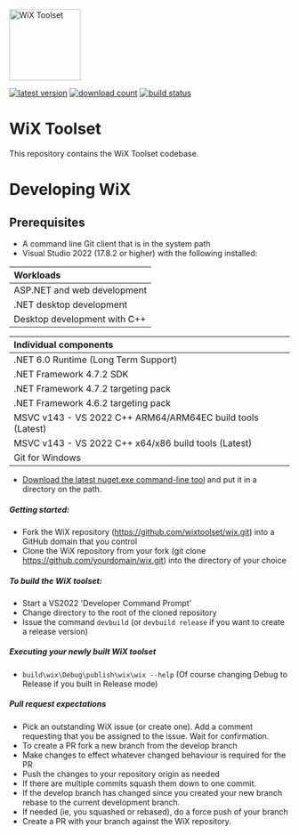 <img src="https://github.com/wixtoolset/Home/raw/master/imgs/wix-white-bg.png" alt="WiX Toolset" height="128" />

[![latest version](https://img.shields.io/nuget/vpre/wix)](https://www.nuget.org/packages/wix)
[![download count](https://img.shields.io/nuget/dt/wix)](https://www.nuget.org/stats/packages/WiX?groupby=Version)
[![build status](https://img.shields.io/github/actions/workflow/status/wixtoolset/wix/build.yml?branch=develop)](https://github.com/wixtoolset/wix/actions/workflows/build.yml?query=branch%3Adevelop)

# WiX Toolset

This repository contains the WiX Toolset codebase.

# Developing WiX

## Prerequisites

- A command line Git client that is in the system path
- Visual Studio 2022 (17.8.2 or higher) with the following installed:

| Workloads |
| :-------- |
| ASP.NET and web development |
| .NET desktop development |
| Desktop development with C++ |

| Individual components |
| :-------------------- |
| .NET 6.0 Runtime (Long Term Support) |
| .NET Framework 4.7.2 SDK |
| .NET Framework 4.7.2 targeting pack |
| .NET Framework 4.6.2 targeting pack |
| MSVC v143 - VS 2022 C++ ARM64/ARM64EC build tools (Latest) |
| MSVC v143 - VS 2022 C++ x64/x86 build tools (Latest) |
| Git for Windows |

- [Download the latest nuget.exe command-line tool](https://www.nuget.org/downloads) and put it in a directory on the path.

##### Getting started:

* Fork the WiX repository (https://github.com/wixtoolset/wix.git)
 into a GitHub domain that you control
* Clone the WiX repository from your fork (git clone https://github.com/yourdomain/wix.git)
 into the directory of your choice

##### To build the WiX toolset:

 * Start a VS2022 'Developer Command Prompt'
 * Change directory to the root of the cloned repository
 * Issue the command `devbuild` (or `devbuild release` if you want to create a release version)

 ##### Executing your newly built WiX toolset

 * `build\wix\Debug\publish\wix\wix --help` (Of course changing Debug to Release if you built in Release mode)

 ##### Pull request expectations

 * Pick an outstanding WiX issue (or create one). Add a comment requesting that you be assigned to the issue. Wait for confirmation.
 * To create a PR fork a new branch from the develop branch
 * Make changes to effect whatever changed behaviour is required for the PR
 * Push the changes to your repository origin as needed
 * If there are multiple commits squash them down to one commit.
 * If the develop branch has changed since you created your new branch rebase to the current development branch.
 * If needed (ie, you squashed or rebased), do a force push of your branch
 * Create a PR with your branch against the WiX repository.
